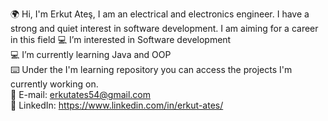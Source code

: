 🌍  Hi, I'm Erkut Ateş, I am an electrical and electronics engineer.  I have a strong and quiet interest in software development. I am aiming for a career in this field
💻 I’m interested in Software development  
💻  I’m currently learning Java and OOP  
⌨️  Under the I'm learning repository you can access the projects I'm currently working on.  
💫  E-mail: erkutates54@gmail.com  
💫  LinkedIn: https://www.linkedin.com/in/erkut-ates/  

<!---
ErkutAtes/ErkutAtes is a ✨ special ✨ repository because its `README.md` (this file) appears on your GitHub profile.
You can click the Preview link to take a look at your changes.
--->
